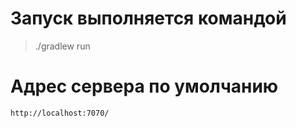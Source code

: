 # Запуск выполняется командой

> ./gradlew run

# Адрес сервера по умолчанию

`http://localhost:7070/`
